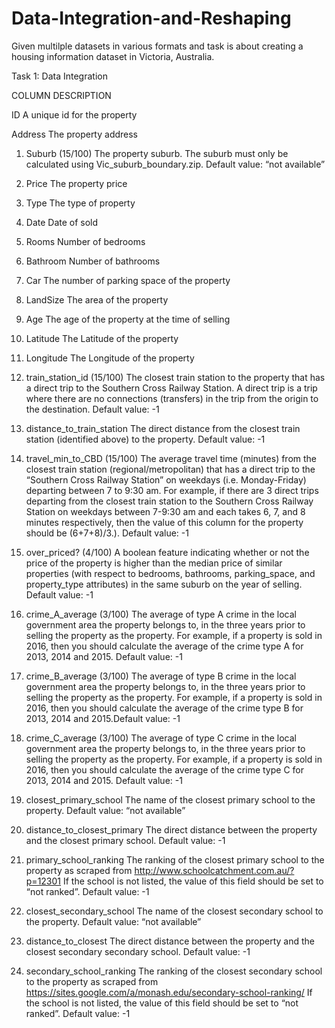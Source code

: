 # Data-Integration-and-Reshaping
Given multilple datasets in various formats and task is about creating a housing information dataset in Victoria, Australia.


Task 1: Data Integration

COLUMN	DESCRIPTION
	
ID	A unique id for the property
	
Address	The property address
	
1. Suburb (15/100)	The property suburb. The suburb must only be calculated using Vic_suburb_boundary.zip. Default value: “not available”
	
2. Price	The property price
	
3. Type	The type of property

4. Date	Date of sold
	
5. Rooms	Number of bedrooms
	
6. Bathroom	Number of bathrooms
	
7. Car	The number of parking space of the property
	
8. LandSize	The area of the property
	
9. Age	The age of the property at the time of selling
	
10. Latitude	The Latitude of the property
	
11. Longitude	The Longitude of the property
	
12. train_station_id (15/100)	The closest train station to the property that has a direct trip to the Southern Cross Railway Station. A direct trip is a trip where there are no connections (transfers) in the trip from the origin to the destination. Default value: -1

13. distance_to_train_station	The direct distance from the closest train station (identified above) to the property. Default value: -1

14. travel_min_to_CBD (15/100)	The average travel time (minutes) from the closest train station (regional/metropolitan) that has a direct trip to the “Southern  Cross  Railway  Station”  on  weekdays  (i.e. Monday-Friday) departing between 7 to 9:30 am. For
example, if there are 3 direct trips departing from the closest train station to the Southern Cross Railway Station on weekdays between 7-9:30 am and each takes 6, 7, and 8 minutes respectively, then the value of this column for the property should be (6+7+8)/3.). Default value: -1

15. over_priced? (4/100)	A boolean feature indicating whether or not the price of the property is higher than the median price of similar properties (with respect to bedrooms, bathrooms, parking_space, and property_type attributes) in the same suburb on the year of selling. Default value: -1

16. crime_A_average (3/100)	The average of type A crime in the local government area the property belongs to, in the three years prior to selling the property as the property. For example, if a property is sold in 2016, then you should calculate the average of the crime type A for 2013, 2014 and 2015. Default value: -1

17. crime_B_average (3/100)		The average of type B crime in the local government area the property belongs to, in the three years prior to selling the property as the property. For example, if a property is sold in 2016, then you should calculate the average of the crime type B for 2013, 2014 and 2015.Default value: -1
					
18. crime_C_average (3/100)		The average of type C crime in the local government area the property belongs to, in the three years prior to selling the property as the property. For example, if a property is sold in 2016, then you should calculate the average of the crime type C for 2013, 2014 and 2015. Default value: -1
					
19. closest_primary_school		The name of the closest primary school to the property. Default value: “not available” 

20. distance_to_closest_primary		The direct distance between the property and the closest primary school. Default value: -1

21. primary_school_ranking		The ranking of the closest primary school to the property as scraped from http://www.schoolcatchment.com.au/?p=12301  If the school is not listed, the value of this field should be set to “not ranked”. Default value: -1
					
22. closest_secondary_school		The name of the closest secondary school to the property. Default value: “not available”
					
23. distance_to_closest		The direct distance between the property and the closest
secondary secondary school. Default value: -1

24. secondary_school_ranking		The ranking of the closest secondary school to the property as scraped from
https://sites.google.com/a/monash.edu/secondary-school-ranking/   If the school is not listed, the value of this field should be set to “not ranked”. Default value: -1
					

	

	
